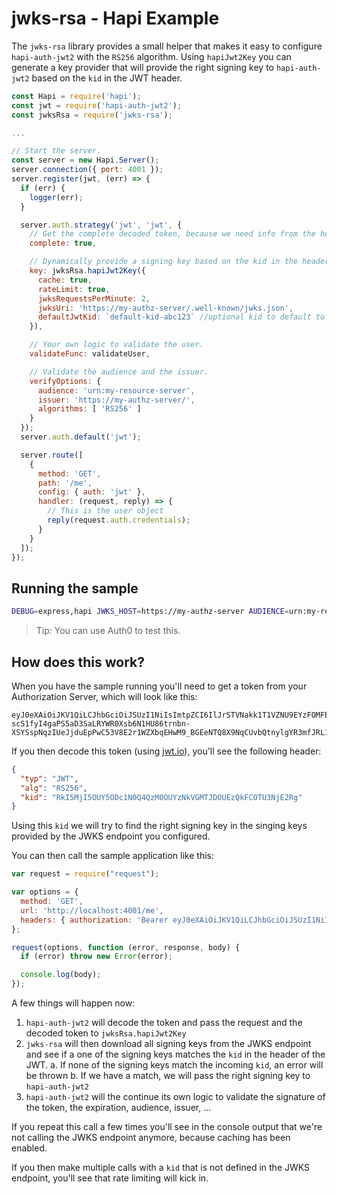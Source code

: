 # jwks-rsa - Hapi Example

The `jwks-rsa` library provides a small helper that makes it easy to configure `hapi-auth-jwt2` with the `RS256` algorithm. Using `hapiJwt2Key` you can generate a key provider that will provide the right signing key to `hapi-auth-jwt2` based on the `kid` in the JWT header.

```js
const Hapi = require('hapi');
const jwt = require('hapi-auth-jwt2');
const jwksRsa = require('jwks-rsa');

...

// Start the server.
const server = new Hapi.Server();
server.connection({ port: 4001 });
server.register(jwt, (err) => {
  if (err) {
    logger(err);
  }

  server.auth.strategy('jwt', 'jwt', {
    // Get the complete decoded token, because we need info from the header (the kid)
    complete: true,

    // Dynamically provide a signing key based on the kid in the header and the singing keys provided by the JWKS endpoint.
    key: jwksRsa.hapiJwt2Key({
      cache: true,
      rateLimit: true,
      jwksRequestsPerMinute: 2,
      jwksUri: 'https://my-authz-server/.well-known/jwks.json',
      defaultJwtKid: `default-kid-abc123` //optional kid to default to if JWT header didn't include a kid
    }),

    // Your own logic to validate the user.
    validateFunc: validateUser,

    // Validate the audience and the issuer.
    verifyOptions: {
      audience: 'urn:my-resource-server',
      issuer: 'https://my-authz-server/',
      algorithms: [ 'RS256' ]
    }
  });
  server.auth.default('jwt');

  server.route([
    {
      method: 'GET',
      path: '/me',
      config: { auth: 'jwt' },
      handler: (request, reply) => {
        // This is the user object
        reply(request.auth.credentials);
      }
    }
  ]);
});
```

## Running the sample

```bash
DEBUG=express,hapi JWKS_HOST=https://my-authz-server AUDIENCE=urn:my-resource-server ISSUER=https://my-authz-server/ node server.js
```

> Tip: You can use Auth0 to test this.

## How does this work?

When you have the sample running you'll need to get a token from your Authorization Server, which will look like this:

```
eyJ0eXAiOiJKV1QiLCJhbGciOiJSUzI1NiIsImtpZCI6IlJrSTVNakk1T1VZNU9EYzFOMFE0UXpNME9VWXpOa1ZHTVRKRE9VRXpRa0ZDT1RVM05qRTJSZyJ9.eyJpc3MiOiJodHRwczovL3NhbmRyaW5vLmF1dGgwLmNvbS8iLCJzdWIiOiJhdXRoMHw1NjMyNTAxZjQ2OGYwZjE3NTZmNGNhYjAiLCJhdWQiOiJQN2JhQnRTc3JmQlhPY3A5bHlsMUZEZVh0ZmFKUzRyViIsImV4cCI6MTQ2ODk2NDkyNiwiaWF0IjoxNDY4OTI4OTI2fQ.NaNeRSDCNu522u4hcVhV65plQOiGPStgSzVW4vR0liZYQBlZ_3OKqCmHXsu28NwVHW7_KfVgOz4m3BK6eMDZk50dAKf9LQzHhiG8acZLzm5bNMU3iobSAJdRhweRht544ZJkzJ-scS1fyI4gaPS5aD3SaLRYWR0Xsb6N1HU86trnbn-XSYSspNqzIUeJjduEpPwC53V8E2r1WZXbqEHwM9_BGEeNTQ8X9NqCUvbQtnylgYR3mfJRL14JsCWNFmmamgNNHAI0uAJo84mu_03I25eVuCK0VYStLPd0XFEyMVFpk48Bg9KNWLMZ7OUGTB_uv_1u19wKYtqeTbt9m1YcPMQ
```

If you then decode this token (using [jwt.io](https://jwt.io)), you'll see the following header:

```json
{
  "typ": "JWT",
  "alg": "RS256",
  "kid": "RkI5MjI5OUY5ODc1N0Q4QzM0OUYzNkVGMTJDOUEzQkFCOTU3NjE2Rg"
}
```

Using this `kid` we will try to find the right signing key in the singing keys provided by the JWKS endpoint you configured.

You can then call the sample application like this:

```js
var request = require("request");

var options = {
  method: 'GET',
  url: 'http://localhost:4001/me',
  headers: { authorization: 'Bearer eyJ0eXAiOiJKV1QiLCJhbGciOiJSUzI1NiIsImtpZCI...' }
};

request(options, function (error, response, body) {
  if (error) throw new Error(error);

  console.log(body);
});
```

A few things will happen now:

 1. `hapi-auth-jwt2` will decode the token and pass the request and the decoded token to `jwksRsa.hapiJwt2Key`
 2. `jwks-rsa` will then download all signing keys from the JWKS endpoint and see if a one of the signing keys matches the `kid` in the header of the JWT.
   a. If none of the signing keys match the incoming `kid`, an error will be thrown
   b. If we have a match, we will pass the right signing key to `hapi-auth-jwt2`
 3. `hapi-auth-jwt2` will the continue its own logic to validate the signature of the token, the expiration, audience, issuer, ...

If you repeat this call a few times you'll see in the console output that we're not calling the JWKS endpoint anymore, because caching has been enabled.

If you then make multiple calls with a `kid` that is not defined in the JWKS endpoint, you'll see that rate limiting will kick in.
